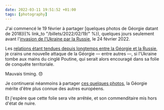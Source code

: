 ```yaml
---
date: 2022-03-11 19:51:52 +01:00
tags: [photography]
---
```


J'ai commencé le 19 février à partager [quelques photos de Géorgie datant de 2018]({% link_to "/billets/2022/02/19/" %}), quelques jours seulement avant l'[invasion de l'Ukraine par la Russie](https://fr.wikipedia.org/wiki/Invasion_de_l%27Ukraine_par_la_Russie_en_2022), le 24 février 2022.

Les [relations étant tendues depuis longtemps entre la Géorgie et la Russie](https://fr.wikipedia.org/wiki/Relations_entre_la_G%C3%A9orgie_et_la_Russie), je crains une nouvelle attaque de la Géorgie — entre autres —, si l'Ukraine tombe aux mains du cinglé Poutine, qui serait alors encouragé dans sa folie de conquête territoriale.

Mauvais timing. 😞

Je continuerai néanmoins à partager [ces quelques photos](https://nicolas-hoizey.photo/galleries/travels/europe/georgia/), la Géorgie mérite d'être plus connue des autres européens.

Et j'espère que cette folie sera vite arrêtée, et son commenditaire mis hors d'état de nuire.
